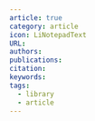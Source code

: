 ```yaml
---
article: true
category: article
icon: LiNotepadText
URL: 
authors: 
publications: 
citation: 
keywords: 
tags:
  - library
  - article
---
```







